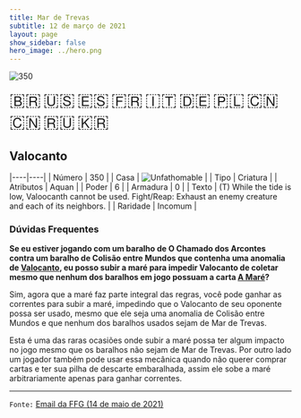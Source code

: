 ```yaml
---
title: Mar de Trevas
subtitle: 12 de março de 2021
layout: page
show_sidebar: false
hero_image: ../hero.png
---
```


![350](https://cdn.keyforgegame.com/media/card_front/pt/496_350_797WG856W5P9_pt.png)

<span title="Português" style="font-size: 32px;cursor: pointer;" onclick="javascript:document.querySelector('img[alt=\'350\']').src=document.querySelector('img[alt=\'350\']').src.replace(/card_front\/[^/]+/, 'card_front/pt').replace(/_[^/.0-9]+\.png/, '_pt.png')">🇧🇷</span>
<span title="English" style="font-size: 32px;cursor: pointer;" onclick="javascript:document.querySelector('img[alt=\'350\']').src=document.querySelector('img[alt=\'350\']').src.replace(/card_front\/[^/]+/, 'card_front/en').replace(/_[^/.0-9]+\.png/, '_en.png')">🇺🇸</span>
<span title="Español" style="font-size: 32px;cursor: pointer;" onclick="javascript:document.querySelector('img[alt=\'350\']').src=document.querySelector('img[alt=\'350\']').src.replace(/card_front\/[^/]+/, 'card_front/es').replace(/_[^/.0-9]+\.png/, '_es.png')">🇪🇸</span>
<span title="Français" style="font-size: 32px;cursor: pointer;" onclick="javascript:document.querySelector('img[alt=\'350\']').src=document.querySelector('img[alt=\'350\']').src.replace(/card_front\/[^/]+/, 'card_front/fr').replace(/_[^/.0-9]+\.png/, '_fr.png')">🇫🇷</span>
<span title="Italiano" style="font-size: 32px;cursor: pointer;" onclick="javascript:document.querySelector('img[alt=\'350\']').src=document.querySelector('img[alt=\'350\']').src.replace(/card_front\/[^/]+/, 'card_front/it').replace(/_[^/.0-9]+\.png/, '_it.png')">🇮🇹</span>
<span title="Deutsche" style="font-size: 32px;cursor: pointer;" onclick="javascript:document.querySelector('img[alt=\'350\']').src=document.querySelector('img[alt=\'350\']').src.replace(/card_front\/[^/]+/, 'card_front/de').replace(/_[^/.0-9]+\.png/, '_de.png')">🇩🇪</span>
<span title="Polskie" style="font-size: 32px;cursor: pointer;" onclick="javascript:document.querySelector('img[alt=\'350\']').src=document.querySelector('img[alt=\'350\']').src.replace(/card_front\/[^/]+/, 'card_front/pl').replace(/_[^/.0-9]+\.png/, '_pl.png')">🇵🇱</span>
<span title="简体中文" style="font-size: 32px;cursor: pointer;" onclick="javascript:document.querySelector('img[alt=\'350\']').src=document.querySelector('img[alt=\'350\']').src.replace(/card_front\/[^/]+/, 'card_front/zh-hans').replace(/_[^/.0-9]+\.png/, '_zh-hans.png')">🇨🇳</span>
<span title="繁體中文" style="font-size: 32px;cursor: pointer;" onclick="javascript:document.querySelector('img[alt=\'350\']').src=document.querySelector('img[alt=\'350\']').src.replace(/card_front\/[^/]+/, 'card_front/zh-hant').replace(/_[^/.0-9]+\.png/, '_zh-hant.png')">🇨🇳</span>
<span title="Pусский" style="font-size: 32px;cursor: pointer;" onclick="javascript:document.querySelector('img[alt=\'350\']').src=document.querySelector('img[alt=\'350\']').src.replace(/card_front\/[^/]+/, 'card_front/ru').replace(/_[^/.0-9]+\.png/, '_ru.png')">🇷🇺</span>
<span title="한국어" style="font-size: 32px;cursor: pointer;" onclick="javascript:document.querySelector('img[alt=\'350\']').src=document.querySelector('img[alt=\'350\']').src.replace(/card_front\/[^/]+/, 'card_front/ko').replace(/_[^/.0-9]+\.png/, '_ko.png')">🇰🇷</span>

## Valocanto

|----|----|
| Número | 350 |
| Casa | ![Unfathomable](https://archonarcana.com/images/thumb/1/10/Unfathomable.png/22px-Unfathomable.png "Abissais") |
| Tipo | Criatura |
| Atributos | Aquan |
| Poder | 6 |
| Armadura | 0 |
| Texto | (T) While the tide is low, Valoocanth cannot be used.  Fight/Reap: Exhaust an enemy creature and each of its neighbors. |
| Raridade | Incomum |

### Dúvidas Frequentes

**Se eu estiver jogando com um baralho de O Chamado dos Arcontes contra um baralho de Colisão entre Mundos que contenha uma anomalia de [Valocanto](/wc/A10), eu posso subir a maré para impedir Valocanto de coletar mesmo que nenhum dos baralhos em jogo possuam a carta [A Maré](/dt/000)?**

Sim, agora que a maré faz parte integral das regras, você pode ganhar as correntes para subir a maré, impedindo que o Valocanto de seu oponente possa ser usado, mesmo que ele seja uma anomalia de Colisão entre Mundos e que nenhum dos baralhos usados sejam de Mar de Trevas.

Esta é uma das raras ocasiões onde subir a maré possa ter algum impacto no jogo mesmo que os baralhos não sejam de Mar de Trevas. Por outro lado um jogador também pode usar essa mecânica quando não querer comprar cartas e ter sua pilha de descarte embaralhada, assim ele sobe a maré arbitrariamente apenas para ganhar correntes.

<hr/>

`Fonte:` [Email da FFG (14 de maio de 2021)](https://archonarcana.com/File:Tide_when_playing_Non_DT_decks.png)
